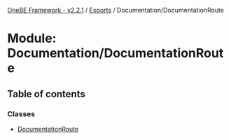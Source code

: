 [OneBE Framework - v2.2.1](../README.md) / [Exports](../modules.md) / Documentation/DocumentationRoute

# Module: Documentation/DocumentationRoute

## Table of contents

### Classes

- [DocumentationRoute](../classes/Documentation_DocumentationRoute.DocumentationRoute.md)
